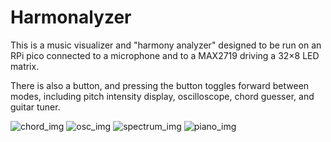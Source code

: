 # Harmonalyzer
This is a music visualizer and "harmony analyzer" designed to be run on an RPi pico connected to a microphone and to a MAX2719 driving a 32×8 LED matrix.

There is also a button, and pressing the button toggles forward between modes, including pitch intensity display, oscilloscope, chord guesser, and guitar tuner.

![chord_img](https://github.com/user-attachments/assets/9cdcae50-8337-4d86-a437-d053e66b3a45) ![osc_img](https://github.com/user-attachments/assets/f68e3103-2ecf-4853-bcdf-194644d7ec5d)
![spectrum_img](https://github.com/user-attachments/assets/bf2ce498-9295-4774-9002-3070c796be58) ![piano_img](https://github.com/user-attachments/assets/39f0c9a4-2c59-4770-b231-2b648515492f)



